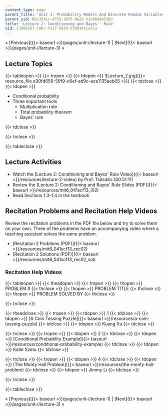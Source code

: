 ```yaml
---
content_type: page
parent_title: 'Unit I: Probability Models And Discrete Random Variables '
parent_uid: 0bc3541c-d753-28f5-062b-51cb6d40538d
title: 'Lecture 2: Conditioning and Bayes'' Rule'
uid: 13d8856f-c0bc-fa17-583d-d3dd142ca31a
---
```


« [Previous]({{< baseurl >}}/pages/unit-i/lecture-1) | [Next]({{< baseurl >}}/pages/unit-i/lecture-3) »

Lecture Topics
--------------

{{< tableopen >}}
{{< tropen >}}
{{< tdopen >}}
![Lecture_2.jpg]({{< resource_file e30fd659-59f9-c6ef-ad9c-ece1135aeb05 >}})
{{< tdclose >}}
{{< tdopen >}}


*   Conditional probability
*   Three important tools
    *   Multiplication rule
    *   Total probability theorem
    *   Bayes' rule


{{< tdclose >}}

{{< trclose >}}

{{< tableclose >}}

Lecture Activities
------------------

*   Watch the [Lecture 2: Conditioning and Bayes' Rule Video]({{< baseurl >}}/resources/lecture-2-video) by Prof. Tsitsiklis (00:51:11)
*   Review the [Lecture 2: Conditioning and Bayes' Rule Slides (PDF)]({{< baseurl >}}/resources/mit6_041scf13_l02)
*   Read Sections 1.3–1.4 in the textbook

Recitation Problems and Recitation Help Videos
----------------------------------------------

Review the recitation problems in the PDF file below and try to solve them on your own. Three of the problems have an accompanying video where a teaching assistant solves the same problem.

*   [Recitation 2 Problems (PDF)]({{< baseurl >}}/resources/mit6_041scf13_rec02)
*   [Recitation 2 Solutions (PDF)]({{< baseurl >}}/resources/mit6_041scf13_rec02_sol)

### Recitation Help Videos

{{< tableopen >}}
{{< theadopen >}}
{{< tropen >}}
{{< thopen >}}
PROBLEM #
{{< thclose >}}
{{< thopen >}}
PROBLEM TITLE
{{< thclose >}}
{{< thopen >}}
PROBLEM SOLVED BY
{{< thclose >}}

{{< trclose >}}

{{< theadclose >}}
{{< tropen >}}
{{< tdopen >}}
1
{{< tdclose >}}
{{< tdopen >}}
[A Coin Tossing Puzzle]({{< baseurl >}}/resources/a-coin-tossing-puzzle)
{{< tdclose >}}
{{< tdopen >}}
Kuang Xu
{{< tdclose >}}

{{< trclose >}}
{{< tropen >}}
{{< tdopen >}}
2
{{< tdclose >}}
{{< tdopen >}}
[Conditional Probability Example]({{< baseurl >}}/resources/conditional-probability-example)
{{< tdclose >}}
{{< tdopen >}}
Katie Szeto
{{< tdclose >}}

{{< trclose >}}
{{< tropen >}}
{{< tdopen >}}
4
{{< tdclose >}}
{{< tdopen >}}
[The Monty Hall Problem]({{< baseurl >}}/resources/the-monty-hall-problem)
{{< tdclose >}}
{{< tdopen >}}
Jimmy Li
{{< tdclose >}}

{{< trclose >}}

{{< tableclose >}}

« [Previous]({{< baseurl >}}/pages/unit-i/lecture-1) | [Next]({{< baseurl >}}/pages/unit-i/lecture-3) »